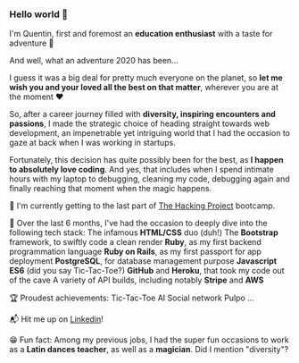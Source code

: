 ### Hello world 👋

<!--
**kentsbrockman/kentsbrockman** is a ✨ _special_ ✨ repository because its `README.md` (this file) appears on your GitHub profile. -->

I'm Quentin, first and foremost an **education enthusiast** with a taste for adventure 🚀

And well, what an adventure 2020 has been...

I guess it was a big deal for pretty much everyone on the planet, so **let me wish you and your loved all the best on that matter**, wherever you are at the moment ❤️

So, after a career journey filled with **diversity, inspiring encounters and passions**, I made the strategic choice of heading straight towards web development, an impenetrable yet intriguing world that I had the occasion to gaze at back when I was working in startups.

Fortunately, this decision has quite possibly been for the best, as **I happen to absolutely love coding**. And yes, that includes when I spend intimate hours with my laptop to debugging, cleaning my code, debugging again and finally reaching that moment when the magic happens.

🎒 I'm currently getting to the last part of [The Hacking Project](https://www.thehackingproject.org/) bootcamp.

🤖 Over the last 6 months, I've had the occasion to deeply dive into the following tech stack:
The infamous **HTML/CSS** duo (duh!)
The **Bootstrap** framework, to swiftly code a clean render
**Ruby**, as my first backend programmation language
**Ruby on Rails**, as my first passport for app deployment
**PostgreSQL**, for database management purpose
**Javascript ES6** (did you say Tic-Tac-Toe?)
**GitHub** and **Heroku**, that took my code out of the cave
A variety of API builds, including notably **Stripe** and **AWS**

🏆 Proudest achievements:
Tic-Tac-Toe AI
Social network
Pulpo
...

📬 Hit me up on [Linkedin](https://www.linkedin.com/in/quentin-plaud-5416b814b/)!

😁 Fun fact: Among my previous jobs, I had the super fun occasions to work as a **Latin dances teacher**, as well as a **magician**. Did I mention "diversity"?
